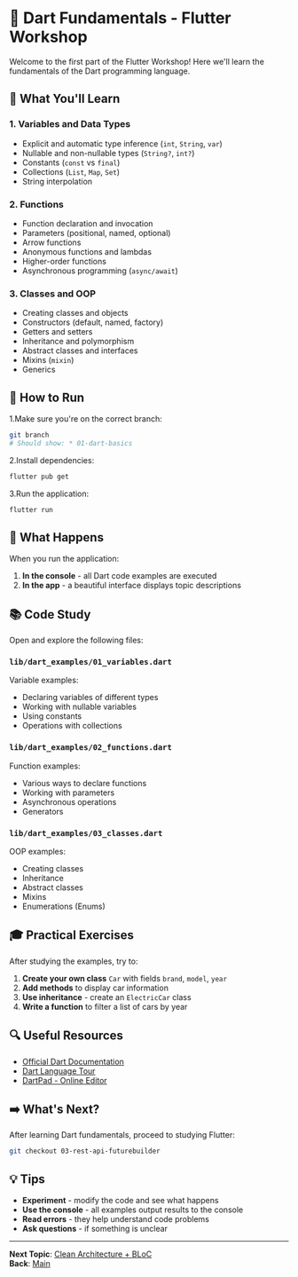 # 🎯 Dart Fundamentals - Flutter Workshop

Welcome to the first part of the Flutter Workshop! Here we'll learn the fundamentals of the Dart programming language.

## 📖 What You'll Learn

### 1. Variables and Data Types

- Explicit and automatic type inference (`int`, `String`, `var`)
- Nullable and non-nullable types (`String?`, `int?`)
- Constants (`const` vs `final`)
- Collections (`List`, `Map`, `Set`)
- String interpolation

### 2. Functions

- Function declaration and invocation
- Parameters (positional, named, optional)
- Arrow functions
- Anonymous functions and lambdas
- Higher-order functions
- Asynchronous programming (`async/await`)

### 3. Classes and OOP

- Creating classes and objects
- Constructors (default, named, factory)
- Getters and setters
- Inheritance and polymorphism
- Abstract classes and interfaces
- Mixins (`mixin`)
- Generics

## 🚀 How to Run

1.Make sure you're on the correct branch:

```bash
git branch
# Should show: * 01-dart-basics
```

2.Install dependencies:

```bash
flutter pub get
```

3.Run the application:

```bash
flutter run
```

## 📱 What Happens

When you run the application:

1. **In the console** - all Dart code examples are executed
2. **In the app** - a beautiful interface displays topic descriptions

## 📚 Code Study

Open and explore the following files:

### `lib/dart_examples/01_variables.dart`

Variable examples:

- Declaring variables of different types
- Working with nullable variables
- Using constants
- Operations with collections

### `lib/dart_examples/02_functions.dart`

Function examples:

- Various ways to declare functions
- Working with parameters
- Asynchronous operations
- Generators

### `lib/dart_examples/03_classes.dart`

OOP examples:

- Creating classes
- Inheritance
- Abstract classes
- Mixins
- Enumerations (Enums)

## 🎓 Practical Exercises

After studying the examples, try to:

1. **Create your own class** `Car` with fields `brand`, `model`, `year`
2. **Add methods** to display car information
3. **Use inheritance** - create an `ElectricCar` class
4. **Write a function** to filter a list of cars by year

## 🔍 Useful Resources

- [Official Dart Documentation](https://dart.dev/language)
- [Dart Language Tour](https://dart.dev/language/tour)
- [DartPad - Online Editor](https://dartpad.dev/)

## ➡️ What's Next?

After learning Dart fundamentals, proceed to studying Flutter:

```bash
git checkout 03-rest-api-futurebuilder
```

## 💡 Tips

- **Experiment** - modify the code and see what happens
- **Use the console** - all examples output results to the console
- **Read errors** - they help understand code problems
- **Ask questions** - if something is unclear

---

**Next Topic**: [Clean Architecture + BLoC](../03-rest-api-futurebuilder)  
**Back**: [Main](../main)
